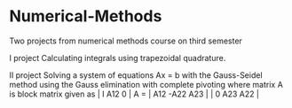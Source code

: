 # Numerical-Methods
Two projects from numerical methods course on third semester

I project
Calculating integrals using trapezoidal quadrature.

II project
Solving a system of equations Ax = b with the Gauss-Seidel method using the Gauss elimination with complete pivoting where matrix A is block matrix given as 
    | I     A12     0 |
A = | A12   -A22  A23 |
    | 0     A23   A22 |
